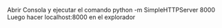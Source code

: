 
Abrir Consola y ejecutar el comando
 python -m SimpleHTTPServer 8000   
 Luego hacer localhost:8000 en el explorador 

